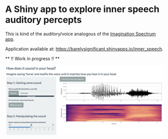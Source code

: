 # A Shiny app to explore inner speech auditory percepts

This is kind of the auditory/voice analogous of the [Imagination Spectrum app](https://imaginationspectrum.com/visualize).

Application available at: <https://barelysignificant.shinyapps.io/inner_speech>.

** !! Work in progress !! **

<img src="demo.png" align="center" width="800px">
